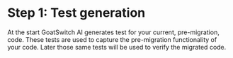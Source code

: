 # Step 1: Test generation

At the start GoatSwitch AI generates test for your current, pre-migration, code. These tests are used to capture the pre-migration functionality of your code.
Later those same tests will be used to verify the migrated code.